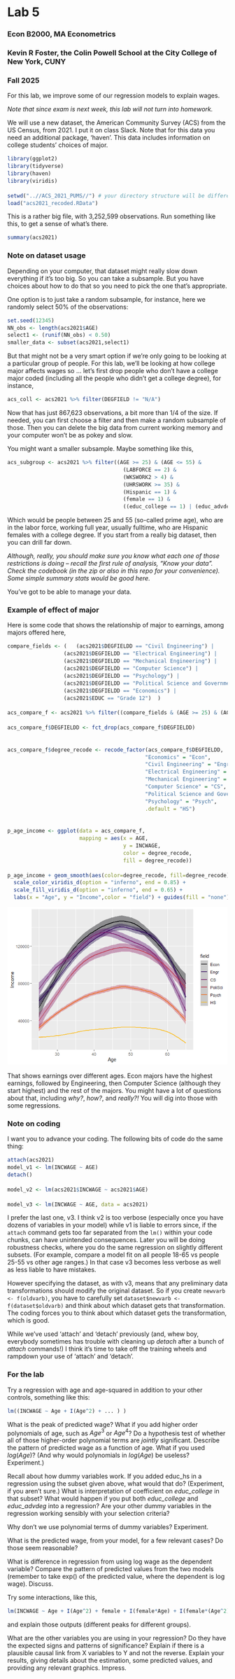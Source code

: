 Lab 5
================

### Econ B2000, MA Econometrics

### Kevin R Foster, the Colin Powell School at the City College of New York, CUNY

### Fall 2025

For this lab, we improve some of our regression models to explain wages.

*Note that since exam is next week, this lab will not turn into
homework.*

We will use a new dataset, the American Community Survey (ACS) from the
US Census, from 2021. I put it on class Slack. Note that for this data
you need an additional package, ‘haven’. This data includes information
on college students’ choices of major.

``` r
library(ggplot2)
library(tidyverse)
library(haven)
library(viridis)

setwd("..//ACS_2021_PUMS//") # your directory structure will be different
load("acs2021_recoded.RData")
```

This is a rather big file, with 3,252,599 observations. Run something
like this, to get a sense of what’s there.

``` r
summary(acs2021)
```

### Note on dataset usage

Depending on your computer, that dataset might really slow down
everything if it’s too big. So you can take a subsample. But you have
choices about how to do that so you need to pick the one that’s
appropriate.

One option is to just take a random subsample, for instance, here we
randomly select 50% of the observations:

``` r
set.seed(12345)
NN_obs <- length(acs2021$AGE)
select1 <- (runif(NN_obs) < 0.50)
smaller_data <- subset(acs2021,select1)
```

But that might not be a very smart option if we’re only going to be
looking at a particular group of people. For this lab, we’ll be looking
at how college major affects wages so … let’s first drop people who
don’t have a college major coded (including all the people who didn’t
get a college degree), for instance,

``` r
acs_coll <- acs2021 %>% filter(DEGFIELD != "N/A")
```

Now that has just 867,623 observations, a bit more than 1/4 of the size.
If needed, you can first choose a filter and then make a random
subsample of those. Then you can delete the big data from current
working memory and your computer won’t be as pokey and slow.

You might want a smaller subsample. Maybe something like this,

``` r
acs_subgroup <- acs2021 %>% filter((AGE >= 25) & (AGE <= 55) & 
                                     (LABFORCE == 2) & 
                                     (WKSWORK2 > 4) & 
                                     (UHRSWORK >= 35) &
                                     (Hispanic == 1) & 
                                     (female == 1) & 
                                     ((educ_college == 1) | (educ_advdeg == 1)))
```

Which would be people between 25 and 55 (so-called prime age), who are
in the labor force, working full year, usually fulltime, who are
Hispanic females with a college degree. If you start from a really big
dataset, then you can drill far down.

*Although, really, you should make sure you know what each one of those
restrictions is doing – recall the first rule of analysis, “Know your
data”. Check the codebook (in the zip or also in this repo for your
convenience). Some simple summary stats would be good here.*

You’ve got to be able to manage your data.

### Example of effect of major

Here is some code that shows the relationship of major to earnings,
among majors offered here,

``` r
compare_fields <- (   (acs2021$DEGFIELDD == "Civil Engineering") |
                  (acs2021$DEGFIELDD == "Electrical Engineering") |
                  (acs2021$DEGFIELDD == "Mechanical Engineering") |
                  (acs2021$DEGFIELDD == "Computer Science") | 
                  (acs2021$DEGFIELDD == "Psychology") |
                  (acs2021$DEGFIELDD == "Political Science and Government") |
                  (acs2021$DEGFIELDD == "Economics") |
                  (acs2021$EDUC == "Grade 12")  )

acs_compare_f <- acs2021 %>% filter((compare_fields & (AGE >= 25) & (AGE <= 65)) )

acs_compare_f$DEGFIELDD <- fct_drop(acs_compare_f$DEGFIELDD)


acs_compare_f$degree_recode <- recode_factor(acs_compare_f$DEGFIELDD, 
                                            "Economics" = "Econ",
                                            "Civil Engineering" = "Engr",
                                            "Electrical Engineering" = "Engr",
                                            "Mechanical Engineering" = "Engr",
                                            "Computer Science" = "CS",
                                            "Political Science and Government" = "PoliSci",
                                            "Psychology" = "Psych",
                                            .default = "HS")


p_age_income <- ggplot(data = acs_compare_f,
                       mapping = aes(x = AGE,
                                     y = INCWAGE,
                                     color = degree_recode,
                                     fill = degree_recode))

p_age_income + geom_smooth(aes(color=degree_recode, fill=degree_recode)) + 
  scale_color_viridis_d(option = "inferno", end = 0.85) + 
  scale_fill_viridis_d(option = "inferno", end = 0.65) + 
  labs(x = "Age", y = "Income",color = "field") + guides(fill = "none")
```

![](unnamed-chunk-6-1.png)<!-- -->

That shows earnings over different ages. Econ majors have the highest
earnings, followed by Engineering, then Computer Science (although they
start highest) and the rest of the majors. You might have a lot of
questions about that, including *why?*, *how?*, and *really?!* You will
dig into those with some regressions.

### Note on coding

I want you to advance your coding. The following bits of code do the
same thing:

``` r
attach(acs2021)
model_v1 <- lm(INCWAGE ~ AGE)
detach()

model_v2 <- lm(acs2021$INCWAGE ~ acs2021$AGE)

model_v3 <- lm(INCWAGE ~ AGE, data = acs2021)
```

I prefer the last one, v3. I think v2 is too verbose (especially once
you have dozens of variables in your model) while v1 is liable to errors
since, if the `attach` command gets too far separated from the `lm()`
within your code chunks, can have unintended consequences. Later you
will be doing robustness checks, where you do the same regression on
slightly different subsets. (For example, compare a model fit on all
people 18-65 vs people 25-55 vs other age ranges.) In that case v3
becomes less verbose as well as less liable to have mistakes.

However specifying the dataset, as with v3, means that any preliminary
data transformations should modify the original dataset. So if you
create `newvarb <- f(oldvarb)`, you have to carefully set
`dataset$newvarb <- f(dataset$oldvarb)` and think about which dataset
gets that transformation. The coding forces you to think about which
dataset gets the transformation, which is good.

While we’ve used ‘attach’ and ‘detach’ previously (and, whew boy,
everybody sometimes has trouble with cleaning up *detach* after a bunch
of *attach* commands!) I think it’s time to take off the training wheels
and rampdown your use of ‘attach’ and ‘detach’.

### For the lab

Try a regression with age and age-squared in addition to your other
controls, something like this:

``` r
lm((INCWAGE ~ Age + I(Age^2) + ... ) )
```

What is the peak of predicted wage? What if you add higher order
polynomials of age, such as $`Age^3`$ or $`Age^4`$? Do a hypothesis test
of whether all of those higher-order polynomial terms are *jointly*
significant. Describe the pattern of predicted wage as a function of
age. What if you used $`log(Age)`$? (And why would polynomials in
$`log(Age)`$ be useless? Experiment.)

Recall about how dummy variables work. If you added educ_hs in a
regression using the subset given above, what would that do?
(Experiment, if you aren’t sure.) What is interpretation of coefficient
on *educ_college* in that subset? What would happen if you put both
*educ_college* and *educ_advdeg* into a regression? Are your other dummy
variables in the regression working sensibly with your selection
criteria?

Why don’t we use polynomial terms of dummy variables? Experiment.

What is the predicted wage, from your model, for a few relevant cases?
Do those seem reasonable?

What is difference in regression from using log wage as the dependent
variable? Compare the pattern of predicted values from the two models
(remember to take exp() of the predicted value, where the dependent is
log wage). Discuss.

Try some interactions, like this,

``` r
lm(INCWAGE ~ Age + I(Age^2) + female + I(female*Age) + I(female*(Age^2) + ... ) 
```

and explain those outputs (different peaks for different groups).

What are the other variables you are using in your regression? Do they
have the expected signs and patterns of significance? Explain if there
is a plausible causal link from X variables to Y and not the reverse.
Explain your results, giving details about the estimation, some
predicted values, and providing any relevant graphics. Impress.
